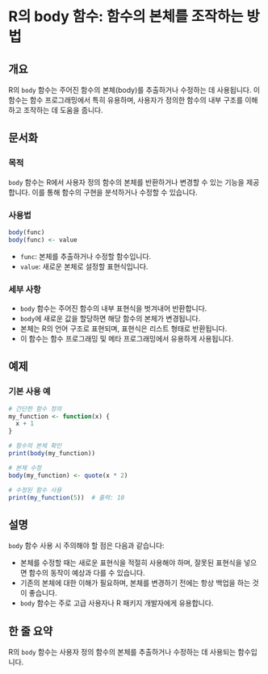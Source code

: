 <!--
Meta Description: # R의 body 함수: 함수의 본체를 조작하는 방법 ## 개요 R의 `body` 함수는 주어진 함수의 본체(body)를 추출하거나 수정하는 데 사용됩니다. 이 함수는 함수 프로그래밍에서 특히 유용하며, 사용자가 정의한 함수의 내부 구조를 이해하고 조작하는 데 도움을 ...
Meta Keywords: body, 함수의, 함수는, 본체를, my_function
-->

# R의 body 함수: 함수의 본체를 조작하는 방법

## 개요
R의 `body` 함수는 주어진 함수의 본체(body)를 추출하거나 수정하는 데 사용됩니다. 이 함수는 함수 프로그래밍에서 특히 유용하며, 사용자가 정의한 함수의 내부 구조를 이해하고 조작하는 데 도움을 줍니다.

## 문서화
### 목적
`body` 함수는 R에서 사용자 정의 함수의 본체를 반환하거나 변경할 수 있는 기능을 제공합니다. 이를 통해 함수의 구현을 분석하거나 수정할 수 있습니다.

### 사용법
```R
body(func)
body(func) <- value
```

- `func`: 본체를 추출하거나 수정할 함수입니다.
- `value`: 새로운 본체로 설정할 표현식입니다.

### 세부 사항
- `body` 함수는 주어진 함수의 내부 표현식을 벗겨내어 반환합니다.
- `body`에 새로운 값을 할당하면 해당 함수의 본체가 변경됩니다.
- 본체는 R의 언어 구조로 표현되며, 표현식은 리스트 형태로 반환됩니다.
- 이 함수는 함수 프로그래밍 및 메타 프로그래밍에서 유용하게 사용됩니다.

## 예제
### 기본 사용 예
```R
# 간단한 함수 정의
my_function <- function(x) {
  x + 1
}

# 함수의 본체 확인
print(body(my_function))

# 본체 수정
body(my_function) <- quote(x * 2)

# 수정된 함수 사용
print(my_function(5))  # 출력: 10
```

## 설명
`body` 함수 사용 시 주의해야 할 점은 다음과 같습니다:
- 본체를 수정할 때는 새로운 표현식을 적절히 사용해야 하며, 잘못된 표현식을 넣으면 함수의 동작이 예상과 다를 수 있습니다.
- 기존의 본체에 대한 이해가 필요하며, 본체를 변경하기 전에는 항상 백업을 하는 것이 좋습니다.
- `body` 함수는 주로 고급 사용자나 R 패키지 개발자에게 유용합니다.

## 한 줄 요약
R의 `body` 함수는 사용자 정의 함수의 본체를 추출하거나 수정하는 데 사용되는 함수입니다.